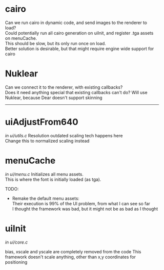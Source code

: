 # cairo
Can we run cairo in dynamic code, and send images to the renderer to load?  
Could potentially run all cairo generation on uiInit, and register .tga assets on menuCache.  
This should be slow, but its only run once on load.  
Better solution is desirable, but that might require engine wide support for cairo

# Nuklear
Can we connect it to the renderer, with existing callbacks?  
Does it need anything special that existing callbacks can't do?
Will use Nuklear, because Dear doesn't support skinning

---

# uiAdjustFrom640
_in ui/utils.c_
Resolution outdated scaling tech happens here  
Change this to normalized scaling instead  

# menuCache
_in ui/menu.c_
Initializes all menu assets.  
This is where the font is initially loaded (as tga).  

TODO:
<!-- - How to correctly load a font (if supported)   -->
<!-- - Reorganize menu asset folders: everything loaded from a common UI root folder   -->
<!-- - Erase the default menu sounds from existence. They make UI feedback feel really crappy -->
- Remake the default menu assets:  
  Their execution is 99% of the UI problem, from what I can see so far  
  I thought the framework was bad, but it might not be as bad as I thought  

# uiInit  
_in ui/core.c_
<!-- Initializes bias, xscale and yscale.   -->
<!-- The way this is done is probably wrong for actual widescreen UI support.   -->
<!-- Need to revisit these values once the code is explored a bit more. -->
bias, xscale and yscale are completely removed from the code
This framework doesn't scale anything, other than x,y coordinates for positioning
